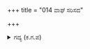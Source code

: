 +++
title = "014 ವಾಘೆ ಸರಿಸದ"

+++

<details><summary>ಗದ್ಯ (ಕ.ಗ.ಪ) </summary>

14. 'ಲಗಾಮನ್ನು ಹಿಡಿದಿರುವವವರನ್ನು ರಾವುತೋ ಎಂದು ಪ್ರೋತ್ಸಾಹಿಸುತ್ತ, , ನಿಮ್ಮ ಲಗಾಮಿನ ಹಿಡಿತ ಗಟ್ಟಿಯಾಗಿರಲಿ' ಎನ್ನುತ್ತ ರಾವುತರ ಸಮೂಹದ, 'ಇದು ಮೋಡಗಳ ರೀತಿಯೆ ಫಡ!' ಎನ್ನುತ್ತ ಗಜಗಳನ್ನು ಏರಿದ ದಳದ, ಬಾಣಗಳ ಸಮೂಹ ರಚನೆಯ ಲಾಘವದ ಕೈಚಳಕದ, ರಥಿಕಸೈನ್ಯದ ಮೆಚ್ಚುಗೆಗಳನ್ನು ಒಂದು ವಿಘಳಿಗೆ ಮಾತ್ರದಲ್ಲಿಯೂ ನಾನು ಕಾಣಲಿಲ್ಲ' ಎಂದು ಸಂಜಯನು ಹೇಳಿದನು.
</details>
